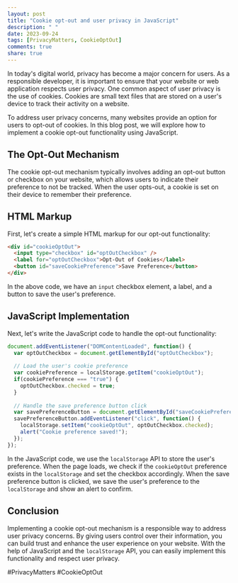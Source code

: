 ```yaml
---
layout: post
title: "Cookie opt-out and user privacy in JavaScript"
description: " "
date: 2023-09-24
tags: [PrivacyMatters, CookieOptOut]
comments: true
share: true
---
```


In today's digital world, privacy has become a major concern for users. As a responsible developer, it is important to ensure that your website or web application respects user privacy. One common aspect of user privacy is the use of cookies. Cookies are small text files that are stored on a user's device to track their activity on a website.

To address user privacy concerns, many websites provide an option for users to opt-out of cookies. In this blog post, we will explore how to implement a cookie opt-out functionality using JavaScript.

## The Opt-Out Mechanism

The cookie opt-out mechanism typically involves adding an opt-out button or checkbox on your website, which allows users to indicate their preference to not be tracked. When the user opts-out, a cookie is set on their device to remember their preference.

## HTML Markup

First, let's create a simple HTML markup for our opt-out functionality:

```html
<div id="cookieOptOut">
  <input type="checkbox" id="optOutCheckbox" />
  <label for="optOutCheckbox">Opt-Out of Cookies</label>
  <button id="saveCookiePreference">Save Preference</button>
</div>
```

In the above code, we have an `input` checkbox element, a label, and a button to save the user's preference.

## JavaScript Implementation

Next, let's write the JavaScript code to handle the opt-out functionality:

```javascript
document.addEventListener("DOMContentLoaded", function() {
  var optOutCheckbox = document.getElementById("optOutCheckbox");
  
  // Load the user's cookie preference
  var cookiePreference = localStorage.getItem("cookieOptOut");
  if(cookiePreference === "true") {
    optOutCheckbox.checked = true;
  }
  
  // Handle the save preference button click
  var savePreferenceButton = document.getElementById("saveCookiePreference");
  savePreferenceButton.addEventListener("click", function() {
    localStorage.setItem("cookieOptOut", optOutCheckbox.checked);
    alert("Cookie preference saved!");
  });
});
```

In the JavaScript code, we use the `localStorage` API to store the user's preference. When the page loads, we check if the `cookieOptOut` preference exists in the `localStorage` and set the checkbox accordingly. When the save preference button is clicked, we save the user's preference to the `localStorage` and show an alert to confirm.

## Conclusion

Implementing a cookie opt-out mechanism is a responsible way to address user privacy concerns. By giving users control over their information, you can build trust and enhance the user experience on your website. With the help of JavaScript and the `localStorage` API, you can easily implement this functionality and respect user privacy.

#PrivacyMatters #CookieOptOut